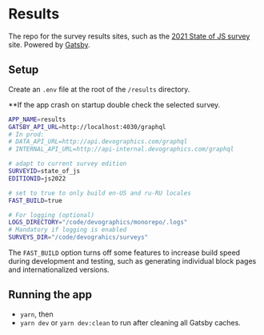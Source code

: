 # Results

The repo for the survey results sites, such as the [2021 State of JS survey](https://2021.stateofjs.com/) site. Powered by [Gatsby](https://www.gatsbyjs.org/).

## Setup

Create an `.env` file at the root of the `/results` directory.

**If the app crash on startup double check the selected survey.

```sh
APP_NAME=results
GATSBY_API_URL=http://localhost:4030/graphql
# In prod:
# DATA_API_URL=http://api.devographics.com/graphql
# INTERNAL_API_URL=http://api-internal.devographics.com/graphql

# adapt to current survey edition
SURVEYID=state_of_js
EDITIONID=js2022

# set to true to only build en-US and ru-RU locales
FAST_BUILD=true

# For logging (optional)
LOGS_DIRECTORY="/code/devographics/monorepo/.logs"
# Mandatory if logging is enabled
SURVEYS_DIR="/code/devograhics/surveys"
```

The `FAST_BUILD` option turns off some features to increase build speed during development and testing, such as generating individual block pages and internationalized versions. 

## Running the app

- `yarn`, then
- `yarn dev` or `yarn dev:clean` to run after cleaning all Gatsby caches. 
